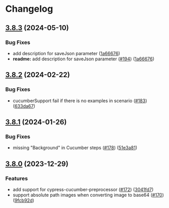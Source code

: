 # Changelog

## [3.8.3](https://github.com/LironEr/cypress-mochawesome-reporter/compare/v3.8.2...v3.8.3) (2024-05-10)


### Bug Fixes

* add description for saveJson parameter ([1a66676](https://github.com/LironEr/cypress-mochawesome-reporter/commit/1a666768c89c9981c7647125ef2e45e69ae1d75d))
* **readme:** add description for saveJson parameter ([#194](https://github.com/LironEr/cypress-mochawesome-reporter/issues/194)) ([1a66676](https://github.com/LironEr/cypress-mochawesome-reporter/commit/1a666768c89c9981c7647125ef2e45e69ae1d75d))

## [3.8.2](https://github.com/LironEr/cypress-mochawesome-reporter/compare/v3.8.1...v3.8.2) (2024-02-22)


### Bug Fixes

* cucumberSupport fail if there is no examples in scenario ([#183](https://github.com/LironEr/cypress-mochawesome-reporter/issues/183)) ([633da67](https://github.com/LironEr/cypress-mochawesome-reporter/commit/633da67f765653e36a2008cd7fcf5da6f41cade2))

## [3.8.1](https://github.com/LironEr/cypress-mochawesome-reporter/compare/v3.8.0...v3.8.1) (2024-01-26)


### Bug Fixes

* missing "Background" in Cucumber steps ([#178](https://github.com/LironEr/cypress-mochawesome-reporter/issues/178)) ([51e3a81](https://github.com/LironEr/cypress-mochawesome-reporter/commit/51e3a81c5e783b4f3e4224a34c541b8859dd7cce))

## [3.8.0](https://github.com/LironEr/cypress-mochawesome-reporter/compare/v3.7.0...v3.8.0) (2023-12-29)


### Features

* add support for cypress-cucumber-preprocessor ([#172](https://github.com/LironEr/cypress-mochawesome-reporter/issues/172)) ([3041fd7](https://github.com/LironEr/cypress-mochawesome-reporter/commit/3041fd71a20e2e06bbea034eda7b2a9da59326a9))
* support absolute path images when converting image to base64 ([#170](https://github.com/LironEr/cypress-mochawesome-reporter/issues/170)) ([9fcb92d](https://github.com/LironEr/cypress-mochawesome-reporter/commit/9fcb92d712d75939ea574e3d6632655a9495c07d))
